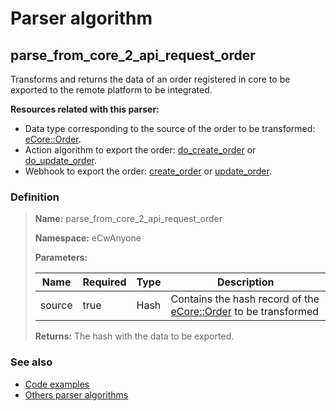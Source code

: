 # Parser algorithm
 
## parse_from_core_2_api_request_order

Transforms and returns the data of an order registered in core to be exported to the remote platform to be integrated.

**Resources related with this parser:**

* Data type corresponding to the source of the order to be transformed: 
  [eCore::Order](https://cenit.io/json_data_type?f[namespace][24075][v]=eCore&f[name][24160][o]=is&f[name][24160][v]=Order).
* Action algorithm to export the order: 
  [do_create_order](../action-algorithms/do_create_order.md) or 
  [do_update_order](../action-algorithms/do_update_order.md).
* Webhook to export the order:
  [create_order](../webhooks/overview?id=create_order) or 
  [update_order](../webhooks/overview?id=update_order).

    
### Definition

> **Name:** parse_from_core_2_api_request_order
> 
> **Namespace:** eCwAnyone
>
> **Parameters:**
> 
> | Name | Required | Type | Description |
> | ---- | -------- | ---- | ----------- |
> | source | true | Hash | Contains the hash record of the [eCore::Order](https://cenit.io/json_data_type?f[namespace][24075][v]=eCore&f[name][24160][o]=is&f[name][24160][v]=Order) to be transformed |
>
> **Returns:** The hash with the data to be exported.

### See also
* [Code examples](https://cenit.io/algorithm?f[name][40703][o]=is&f[name][40703][v]=parse_from_core_2_api_request_order&f[namespace][40840][o]=starts_with&f[namespace][40840][v]=eCw)
* [Others parser algorithms](overview?id=parse_from_core_2_api_request_order)